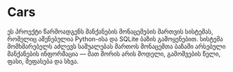 # Cars
ეს პროექტი წარმოადგენს მანქანების მონაცემების მართვის სისტემას, რომელიც აშენებულია Python-ისა და SQLite ბაზის გამოყენებით. სისტემა მომხმარებელს აძლევს საშუალებას მართოს მონაცემთა ბაზაში არსებული მანქანების ინფორმაცია — მათ შორის არის მოდელი, გამოშვების წელი, ფასი, შეფასება და სხვა. 

